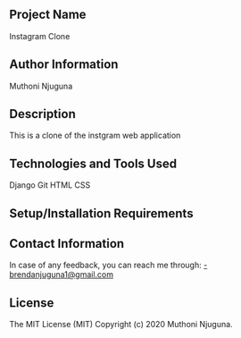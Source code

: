 ## Project Name

Instagram Clone

## Author Information

Muthoni Njuguna

## Description

This is a clone of the instgram web application

## Technologies and Tools Used

Django
Git
HTML
CSS


## Setup/Installation Requirements

## Contact Information

In case of any feedback, you can reach me through: -brendanjuguna1@gmail.com

## License

The MIT License (MIT) Copyright (c) 2020 Muthoni Njuguna.


